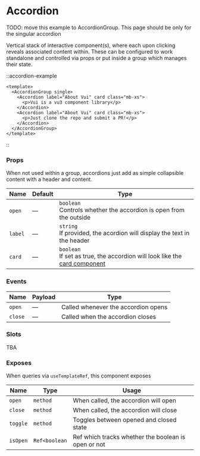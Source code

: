 # Accordion

TODO: move this example to AccordionGroup. This page should be only for the singular accordion

Vertical stack of interactive component(s), where each upon clicking reveals associated content within. These can be configured to work standalone and controlled via props or put inside a group which manages their state.

::accordion-example

```vue
<template>
  <AccordionGroup single>
    <Accordion label="About Vui" card class="mb-xs">
      <p>Vui is a vu3 component library</p>
    </Accordion>
    <Accordion label="About Vui" card class="mb-xs">
      <p>Just clone the repo and submit a PR!</p>
    </Accordion>
  </AccordionGroup>
</template>
```

::

### Props

When not used within a group, accordions just add as simple collapsible content with a header and content.

| Name    | Default | Type                                                                                                    |
| ------- | ------- | ------------------------------------------------------------------------------------------------------- |
| `open`  | —       | `boolean` <br> Controls whether the accordion is open from the outside                                  |
| `label` | —       | `string` <br> If provided, the acordion will display the text in the header                             |
| `card`  | —       | `boolean` <br> If set as true, the accordion will look like the [card component](/docs/components/card) |

### Events

| Name    | Payload | Type                                |
| ------- | ------- | ----------------------------------- |
| `open`  | —       | Called whenever the accordion opens |
| `close` | —       | Called when the accordion closes    |

### Slots

TBA

### Exposes

When queries via `useTemplateRef`, this component exposes

| Name     | Type          | Usage                                               |
| -------- | ------------- | --------------------------------------------------- |
| `open`   | `method`      | When called, the accordion will open                |
| `close`  | `method`      | When called, the accordion will close               |
| `toggle` | `method`      | Toggles between opened and closed state             |
| `isOpen` | `Ref<boolean` | Ref which tracks whether the boolean is open or not |
